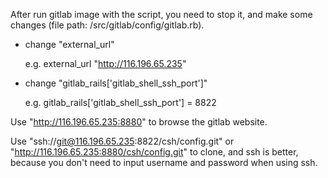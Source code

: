After run gitlab image with the script, you need to stop it, and make some changes (file path: /src/gitlab/config/gitlab.rb).
- change "external_url"

    e.g. external_url "http://116.196.65.235"
- change "gitlab_rails['gitlab_shell_ssh_port']"

    e.g. gitlab_rails['gitlab_shell_ssh_port'] = 8822

Use "http://116.196.65.235:8880" to browse the gitlab website.

Use "ssh://git@116.196.65.235:8822/csh/config.git" or "http://116.196.65.235:8880/csh/config.git" to clone, and ssh is better, because you don't need to input username and password when using ssh.


